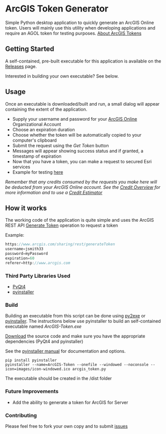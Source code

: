 # ArcGIS Token Generator

Simple Python desktop application to quickly generate an ArcGIS Online token.  Users will mainly use this utility when developing applications and require an AGOL token for testing purposes.  [About ArcGIS Tokens](http://resources.arcgis.com/en/help/main/10.1/index.html#/About_ArcGIS_tokens/0154000005r6000000/)

## Getting Started

A self-contained, pre-built executable for this application is available on the [Releases](https://github.com/amarinelli/arcgis-token/releases) page.

Interested in building your own executable?  See below.

## Usage

Once an executable is downloaded/built and run, a small dialog will appear containing the extent of the application.

- Supply your username and password for your [ArcGIS Online](http://www.arcgis.com/features/) Organizational Account
- Choose an expiration duration
- Choose whether the token will be automatically copied to your computer's clipboard
- Submit the request using the *Get Token* button
- Messages will appear showing success status and if granted, a timestamp of expiration
- Now that you have a token, you can make a request to secured Esri services
 - Example for testing [here](http://hydro.arcgis.com/arcgis/rest/login?redirect=http%3A//hydro.arcgis.com/arcgis/rest/services)
 
 *Remember that any credits consumed by the requests you make here will be deducted from your ArcGIS Online account. See the [Credit Overview](http://www.esri.com/software/arcgis/arcgisonline/credits) for more information and to use a [Credit Estimator](http://www.esri.com/software/arcgis/arcgisonline/credits/estimator)*

## How it works

The working code of the application is quite simple and uses the ArcGIS REST API [Generate Token](http://resources.arcgis.com/en/help/arcgis-rest-api/index.html#/Generate_Token/02r3000000m5000000/) operation to request a token

Example:

```JavaScript
https://www.arcgis.com/sharing/rest/generateToken
username=jsmith33
password=myPassword
expiration=60 
referer=http://www.arcgis.com
```

### Third Party Libraries Used

- [PyQt4](http://www.riverbankcomputing.com/software/pyqt/download)
- [pyinstaller](https://github.com/pyinstaller/pyinstaller/wiki)


### Build

Building an executable from this script can be done using [py2exe](http://www.py2exe.org/) or [pyinstaller](https://github.com/pyinstaller/pyinstaller/wiki).  The instructions below use pyinstaller to build an self-contained executable named *ArcGIS-Token.exe*

[Download](https://github.com/amarinelli/arcgis-token/archive/master.zip) the source code and make sure you have the appropriate dependencies (PyQt4 and pyinstaller)

See the [pyinstaller manual](http://pythonhosted.org/PyInstaller/#using-pyinstaller) for documentation and options.

```Shell
pip install pyinstaller
pyinstaller --name=ArcGIS-Token --onefile --windowed --noconsole --icon=images/icon-windowed.ico arcgis_token.py
```

The executable should be created in the /dist folder

### Future Improvements

- Add the ability to generate a token for ArcGIS for Server

### Contributing

Please feel free to fork your own copy and to submit [issues](https://github.com/amarinelli/arcgis-token/issues)


